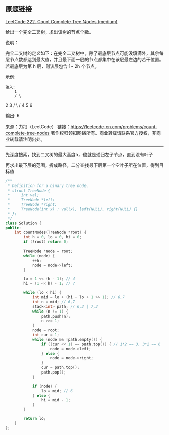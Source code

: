 ## 原题链接

[LeetCode 222. Count Complete Tree Nodes (medium)](https://leetcode-cn.com/problems/count-complete-tree-nodes/)


给出一个完全二叉树，求出该树的节点个数。

说明：

完全二叉树的定义如下：在完全二叉树中，除了最底层节点可能没填满外，其余每层节点数都达到最大值，并且最下面一层的节点都集中在该层最左边的若干位置。若最底层为第 h 层，则该层包含 1~ 2h 个节点。

示例:

    输入:
        1
        / \
  2   3
/ \  /
4  5 6

输出: 6

来源：力扣（LeetCode）
链接：https://leetcode-cn.com/problems/count-complete-tree-nodes
    著作权归领扣网络所有。商业转载请联系官方授权，非商业转载请注明出处。


---

先深度搜索，找到二叉树的最大高度h，也就是递归左子节点，直到没有叶子

再求出最下层的范围，折成路径，二分查找最下层第一个空叶子所在位置，得到目标值


```cpp
/**
 * Definition for a binary tree node.
 * struct TreeNode {
 *     int val;
 *     TreeNode *left;
 *     TreeNode *right;
 *     TreeNode(int x) : val(x), left(NULL), right(NULL) {}
 * };
 */
class Solution {
public:
    int countNodes(TreeNode *root) {
        int h = 0, lo = 0, hi = 0;
        if (!root) return 0;

        TreeNode *node = root;
        while (node) {
            ++h;
            node = node->left;
        }

        lo = 1 << (h - 1); // 4
        hi = (1 << h) - 1; // 7

        while (lo < hi) {
            int mid = lo + (hi - lo + 1 >> 1); // 6,7
            int n = mid; // 6,7
            stack<int> path; // 6,3 | 7,3
            while (n != 1) {
                path.push(n);
                n >>= 1;
            }
            node = root;
            int cur = 1;
            while (node && !path.empty()) {
                if ((cur << 1) == path.top()) { // 1*2 == 3, 3*2 == 6 | 1*2 == 3, 3*2 == 7
                    node = node->left;
                } else {
                    node = node->right;
                }
                cur = path.top();
                path.pop();
            }

            if (node) {
                lo = mid; // 6
            } else {
                hi = mid - 1;
            }
        }

        return lo;
    }
};
```

